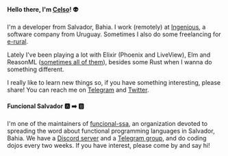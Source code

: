 #### Hello there, I'm [Celso](https://cel.so)! 👽

I'm a developer from Salvador, Bahia.
I work (remotely) at [Ingenious](https://www.ingenious.agency/), a software company from Uruguay. Sometimes I also do some freelancing for [e-rural](https://erural.net).

Lately I've been playing a lot with Elixir (Phoenix and LiveView), Elm and ReasonML ([sometimes all of them](https://github.com/celsobonutti/elm-webrtc/)), besides some Rust when I wanna do something different.

I really like to learn new things so, if you have something interesting, please share! You can reach me on [Telegram](https://t.me/robertinhobaptista) and [Twitter](https://twitter.com/celsobonutti).

#### Funcional Salvador 🅰️ ➡️ 🅱️
I'm one of the maintainers of [funcional-ssa](https://github.com/funcional-ssa/), an organization devoted to spreading the word about functional programming languages in Salvador, Bahia.
We have a [Discord server](https://discord.gg/6VG5wsS) and a [Telegram group](https://t.me/joinchat/CdUFVRT_8ZNnV3Bu8IHrvQ), and do coding dojos every two weeks. If you have interest, please come by and say hi!
